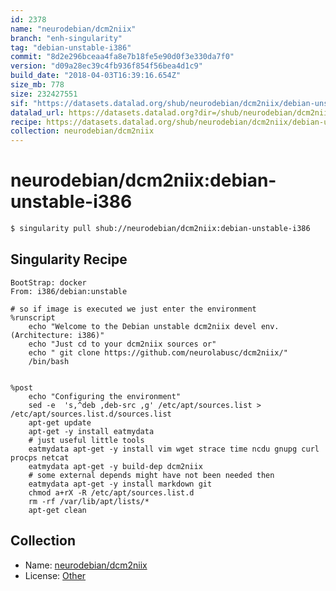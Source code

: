 ```yaml
---
id: 2378
name: "neurodebian/dcm2niix"
branch: "enh-singularity"
tag: "debian-unstable-i386"
commit: "8d2e296bceaa4fa8e7b18fe5e90d0f3e330da7f0"
version: "d09a28ec39c4fb936f854f56bea4d1c9"
build_date: "2018-04-03T16:39:16.654Z"
size_mb: 778
size: 232427551
sif: "https://datasets.datalad.org/shub/neurodebian/dcm2niix/debian-unstable-i386/2018-04-03-8d2e296b-d09a28ec/d09a28ec39c4fb936f854f56bea4d1c9.simg"
datalad_url: https://datasets.datalad.org?dir=/shub/neurodebian/dcm2niix/debian-unstable-i386/2018-04-03-8d2e296b-d09a28ec/
recipe: https://datasets.datalad.org/shub/neurodebian/dcm2niix/debian-unstable-i386/2018-04-03-8d2e296b-d09a28ec/Singularity
collection: neurodebian/dcm2niix
---
```


# neurodebian/dcm2niix:debian-unstable-i386

```bash
$ singularity pull shub://neurodebian/dcm2niix:debian-unstable-i386
```

## Singularity Recipe

```singularity
BootStrap: docker
From: i386/debian:unstable

# so if image is executed we just enter the environment
%runscript
    echo "Welcome to the Debian unstable dcm2niix devel env. (Architecture: i386)"
    echo "Just cd to your dcm2niix sources or"
    echo " git clone https://github.com/neurolabusc/dcm2niix/"
    /bin/bash


%post
    echo "Configuring the environment"
    sed -e  's,^deb ,deb-src ,g' /etc/apt/sources.list > /etc/apt/sources.list.d/sources.list
    apt-get update
    apt-get -y install eatmydata
    # just useful little tools
    eatmydata apt-get -y install vim wget strace time ncdu gnupg curl procps netcat
    eatmydata apt-get -y build-dep dcm2niix
    # some external depends might have not been needed then
    eatmydata apt-get -y install markdown git
    chmod a+rX -R /etc/apt/sources.list.d
    rm -rf /var/lib/apt/lists/*
    apt-get clean
```

## Collection

 - Name: [neurodebian/dcm2niix](https://github.com/neurodebian/dcm2niix)
 - License: [Other](None)

